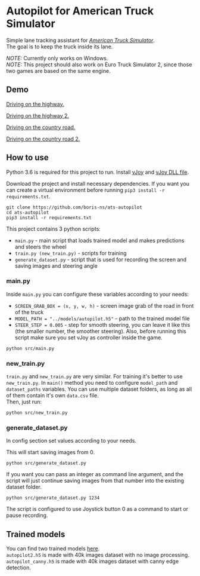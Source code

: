 # Autopilot for American Truck Simulator

Simple lane tracking assistant for [*American Truck Simulator*](https://americantrucksimulator.com/).  
The goal is to keep the truck inside its lane.

_NOTE:_ Currently only works on Windows.  
_NOTE:_ This project should also work on Euro Truck Simulator 2, since those two games are based on the same engine.

## Demo

[Driving on the highway.](https://www.youtube.com/watch?v=T43E-zY8eXM&feature=youtu.be)

[Driving on the highway 2.](https://www.youtube.com/watch?v=uimxQz_ED38&feature=youtu.be)

[Driving on the country road.](https://www.youtube.com/watch?v=BTYjUCX89eI&feature=youtu.be)

[Driving on the country road 2.](https://www.youtube.com/watch?v=2qf9IKp55QQ&feature=youtu.be)

## How to use

Python 3.6 is required for this project to run.
Install [vJoy](http://vjoystick.sourceforge.net/site/index.php/download-a-install/download) and [vJoy DLL file](https://www.dll-files.com/vjoy.dll.html).

Download the project and install necessary dependencies. If you want you can create a virtual 
environment before running ```pip3 install -r requirements.txt```.

```
git clone https://github.com/boris-ns/ats-autopilot
cd ats-autopilot
pip3 install -r requirements.txt
```

This project contains 3 python scripts: 
- ```main.py``` - main script that loads trained model and makes predictions and steers the wheel
- ```train.py (new_train.py)``` - scripts for training 
- ```generate_dataset.py``` - script that is used for recording the screen and saving images and steering angle

### main.py

Inside ```main.py``` you can configure these variables according to your needs:
- ```SCREEN_GRAB_BOX = (x, y, w, h)``` - screen image grab of the road in front of the truck
- ```MODEL_PATH = "../models/autopilot.h5"``` - path to the trained model file
- ```STEER_STEP = 0.005``` - step for smooth steering, you can leave it like this (the smaller number, the smoother steering).
Also, before running this script make sure you set vJoy as controller inside the game.  
```
python src/main.py
```

### new_train.py

```train.py``` and ```new_train.py``` are very similar. For training it's better to use 
```new_train.py```. In ```main()``` method you need to configure ```model_path``` and ```dataset_paths``` variables. You can use multiple dataset folders, as long as all of them contain it's own ```data.csv``` file.  
Then, just run:  
```
python src/new_train.py
```

### generate_dataset.py

In config section set values according to your needs. 

This will start saving images from 0.
```
python src/generate_dataset.py
```
If you want you can pass an integer as command line argument, and the script will just 
continue saving images from that number into the existing dataset folder.
```
python src/generate_dataset.py 1234
```

The script is configured to use Joystick button 0 as a command to start or pause recording.

## Trained models

You can find two trained models [here](https://drive.google.com/open?id=1tjCDPcJwzq5sHgOkz-q3fp-0RRqaCUZI).  
```autopilot2.h5``` is made with 40k images dataset with no image processing.
```autopilot_canny.h5``` is made with 40k images dataset with canny edge detection.
